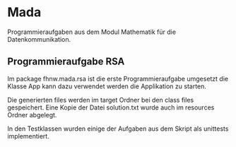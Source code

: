 # Mada

Programmieraufgaben aus dem Modul Mathematik für die Datenkommunikation.

## Programmieraufgabe RSA

Im package fhnw.mada.rsa ist die erste Programmieraufgabe umgesetzt die
Klasse App kann dazu verwendet werden die Applikation zu starten.

Die generierten files werden im target Ordner bei den class files gespeichert.
Eine Kopie der Datei solution.txt wurde auch im resources Ordner abgelegt.

In den Testklassen wurden einige der Aufgaben aus dem Skript als unittests implementiert.
